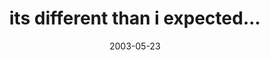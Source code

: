 ---
layout: base.njk
title : 'its different than i expected...' 
view_title : 'its different than i expected...' 
year : '2003' 
date : '2003-05-23' 
img_file : '/drawing/itsdifferentthaniexpected.png' 
html_file : 'itsdifferentthaniexpected' 
next_html : 'whatthehellareyoudoing.html' 
year_order : '96' 
permalink : "title/{{html_file}}.html"
---